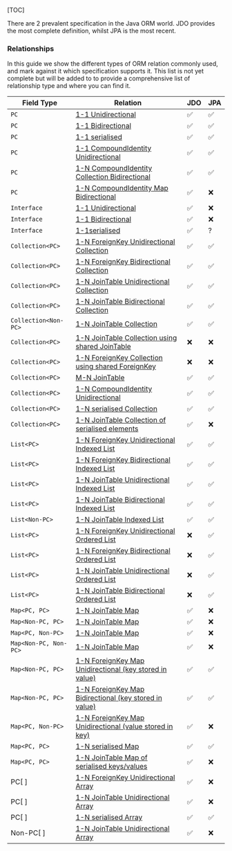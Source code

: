 [TOC]

There are 2 prevalent specification in the Java ORM world. JDO provides the most complete definition, whilst JPA is the most recent.

### Relationships

In this guide we show the different types of ORM relation commonly used, and mark against it which specification supports it. This list is not yet complete but will be added to to provide a comprehensive list of relationship type and where you can find it.


| Field Type    | Relation                                                                                                                                             | JDO | JPA |
|---------------|------------------------------------------------------------------------------------------------------------------------------------------------------|---|-----|
| `PC`           | [1-1 Unidirectional](http://www.datanucleus.org/products/accessplatform/jdo/orm/one_to_one.html#uni)                                                 | ✅ | ✅   |
| `PC`           | [1-1 Bidirectional](http://www.datanucleus.org/products/accessplatform/jdo/orm/one_to_one.html#bi)                                                   | ✅ | ✅   |
| `PC`           | [1-1 serialised](http://www.datanucleus.org/products/accessplatform/jdo/orm/serialised.html#PC)                                                      |✅  | ✅   |
| `PC`           | [1-1 CompoundIdentity Unidirectional](http://www.datanucleus.org/products/accessplatform/jdo/orm/compound_identity.html#1_1_uni)                     |  ✅| ✅   |
| `PC`           | [1-N CompoundIdentity Collection Bidirectional](http://www.datanucleus.org/products/accessplatform/jdo/orm/compound_identity.html#1_N_coll_bi)       |  ✅| ✅   |
| `PC`           | [1-N CompoundIdentity Map Bidirectional](http://www.datanucleus.org/products/accessplatform/jdo/orm/compound_identity.html#1_N_map_bi)               | ✅ | ❌   |
| `Interface`    | [1-1 Unidirectional](http://www.datanucleus.org/products/accessplatform/jdo/orm/interfaces.html)                                                     | ✅ | ❌   |
| `Interface`    | [1-1 Bidirectional](http://www.datanucleus.org/products/accessplatform/jdo/orm/interfaces.html)                                                      | ✅ | ❌   |
| `Interface`    | [1-1serialised](http://www.datanucleus.org/products/accessplatform/jdo/orm/serialised.html#Reference)                                                | ✅ | ?   |
| `Collection<PC>` | [1-N ForeignKey Unidirectional Collection](http://www.datanucleus.org/products/accessplatform/jdo/orm/one_to_many_collection.html#fk_uni)            |  ✅|  ✅|
| `Collection<PC>` | [1-N ForeignKey Bidirectional Collection](http://www.datanucleus.org/products/accessplatform/jdo/orm/one_to_many_collection.html#fk_bi)              |  ✅| ✅ |
| `Collection<PC>` | [1-N JoinTable Unidirectional Collection](http://www.datanucleus.org/products/accessplatform/jdo/orm/one_to_many_collection.html#join_uni)           |  ✅| ✅ |
| `Collection<PC>` | [1-N JoinTable Bidirectional Collection](http://www.datanucleus.org/products/accessplatform/jdo/orm/one_to_many_collection.html#join_bi)             |  ✅|  ✅|
| `Collection<Non-PC>` | [1-N JoinTable Collection](http://www.datanucleus.org/products/accessplatform/jdo/orm/one_to_many_collection.html#join_nonpc)                        |  ✅|✅  |
| `Collection<PC>` | [1-N JoinTable Collection using shared JoinTable](http://www.datanucleus.org/products/accessplatform/jdo/orm/one_to_many_collection.html#shared_join) | ❌                  | ❌                                                                                                                                                     |
| `Collection<PC>` | [1-N ForeignKey Collection using shared ForeignKey](http://www.datanucleus.org/products/accessplatform/jdo/orm/one_to_many_collection.html#shared_fk)|  ❌|  ❌|
| `Collection<PC>` | [M-N JoinTable](http://www.datanucleus.org/products/accessplatform/jdo/orm/many_to_many.html)|  ✅|  ✅|
| `Collection<PC>` | [1-N CompoundIdentity Unidirectional](http://www.datanucleus.org/products/accessplatform/jdo/orm/compound_identity.html#1_N_uni)|  ✅| ✅ |
| `Collection<PC>` | [1-N serialised Collection](http://www.datanucleus.org/products/accessplatform/jdo/orm/serialised.html#Collection)|  ✅| ✅ |
| `Collection<PC>` | [1-N JoinTable Collection of serialised elements](http://www.datanucleus.org/products/accessplatform/jdo/orm/serialised.html#CollectionElements)|  ✅|❌  |
| `List<PC>`     | [1-N ForeignKey Unidirectional Indexed List](http://www.datanucleus.org/products/accessplatform/jdo/orm/one_to_many_list.html#fk_uni)|  ✅|✅  |
| `List<PC>`| [1-N ForeignKey Bidirectional Indexed List](http://www.datanucleus.org/products/accessplatform/jdo/orm/one_to_many_list.html#fk_bi)|  ✅|✅  |
| `List<PC>`| [1-N JoinTable Unidirectional Indexed List](http://www.datanucleus.org/products/accessplatform/jdo/orm/one_to_many_list.html#join_uni)|  ✅|✅  |
| `List<PC>`| [1-N JoinTable Bidirectional Indexed List](http://www.datanucleus.org/products/accessplatform/jdo/orm/one_to_many_list.html#join_bi)|  ✅|✅  |
| `List<Non-PC>`| [1-N JoinTable Indexed List](http://www.datanucleus.org/products/accessplatform/jdo/orm/one_to_many_list.html#join_nonpc)|  ✅| ✅ |
| `List<PC>`| [1-N ForeignKey Unidirectional Ordered List](http://www.datanucleus.org/products/accessplatform/jpa/orm/one_to_many_list.html#fk_uni)|  ❌|  ✅|
| `List<PC>`| [1-N ForeignKey Bidirectional Ordered List](http://www.datanucleus.org/products/accessplatform/jpa/orm/one_to_many_list.html#fk_bi)|  ❌|  ✅|
| `List<PC>`| [1-N JoinTable Unidirectional Ordered List](http://www.datanucleus.org/products/accessplatform/jpa/orm/one_to_many_list.html#join_uni)|  ❌|  ✅|
| `List<PC>`| [1-N JoinTable Bidirectional Ordered List](http://www.datanucleus.org/products/accessplatform/jpa/orm/one_to_many_list.html#join_bi)|  ❌|  ✅|
| `Map<PC, PC>`| [1-N JoinTable Map](http://www.datanucleus.org/products/accessplatform/jdo/orm/one_to_many_map.html#join_pc_pc)|✅  |  ❌|
| `Map<Non-PC, PC>`| [1-N JoinTable Map](http://www.datanucleus.org/products/accessplatform/jdo/orm/one_to_many_map.html#join_simple_pc)|✅  |  ❌|
| `Map<PC, Non-PC>`| [1-N JoinTable Map](http://www.datanucleus.org/products/accessplatform/jdo/orm/one_to_many_map.html#join_pc_simple)|✅  |  ❌|
| `Map<Non-PC, Non-PC>`| [1-N JoinTable Map](http://www.datanucleus.org/products/accessplatform/jdo/orm/one_to_many_map.html#join_simple_simple)| ✅ | ❌ |
| `Map<Non-PC, PC>`| [1-N ForeignKey Map Unidirectional (key stored in value)](http://www.datanucleus.org/products/accessplatform/jdo/orm/one_to_many_map.html#fk_uni_key)|✅  |✅  |
| `Map<Non-PC, PC>`| [1-N ForeignKey Map Bidirectional (key stored in value)](http://www.datanucleus.org/products/accessplatform/jdo/orm/one_to_many_map.html#fk_bi_key)| ✅ |✅  |
| `Map<PC, Non-PC>`| [1-N ForeignKey Map Unidirectional (value stored in key)](http://www.datanucleus.org/products/accessplatform/jdo/orm/one_to_many_map.html#fk_uni_value)| ✅ | ❌ |
| `Map<PC, PC>`| [1-N serialised Map](http://www.datanucleus.org/products/accessplatform/jdo/orm/serialised.html#Map)|  ✅| ✅ |
| `Map<PC, PC>`| [1-N JoinTable Map of serialised keys/values](http://www.datanucleus.org/products/accessplatform/jdo/orm/serialised.html#MapKeysValues)| ✅ |❌ |
| PC\[ \]| [1-N ForeignKey Unidirectional Array](http://www.datanucleus.org/products/accessplatform/jdo/orm/arrays.html#fk)| ✅ |  ❌|
| PC\[ \] | [1-N JoinTable Unidirectional Array](http://www.datanucleus.org/products/accessplatform/jdo/orm/arrays.html#join)|✅  | ❌ |
| PC\[ \] | [1-N serialised Array](http://www.datanucleus.org/products/accessplatform/jdo/orm/serialised.html#Array)| ✅ |  ✅|
| Non-PC\[ \] | [1-N JoinTable Unidirectional Array](http://www.datanucleus.org/products/accessplatform/jdo/orm/arrays.html#join)|✅  | ❌ |
